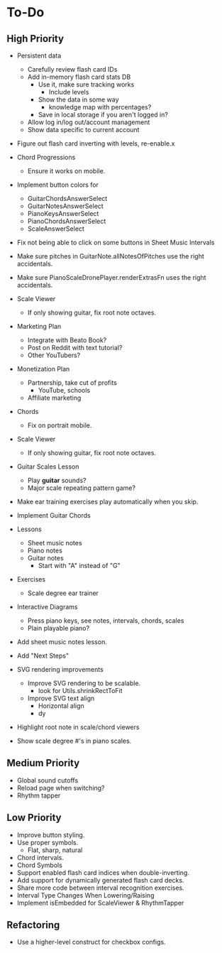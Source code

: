 # To-Do
## High Priority
* Persistent data
  * Carefully review flash card IDs
  * Add in-memory flash card stats DB
    * Use it, make sure tracking works
      * Include levels
    * Show the data in some way
      * knowledge map with percentages?
    * Save in local storage if you aren't logged in?
  * Allow log in/log out/account management
  * Show data specific to current account

* Figure out flash card inverting with levels, re-enable.x
* Chord Progressions
  * Ensure it works on mobile.
* Implement button colors for
  * GuitarChordsAnswerSelect
  * GuitarNotesAnswerSelect
  * PianoKeysAnswerSelect
  * PianoChordsAnswerSelect
  * ScaleAnswerSelect
* Fix not being able to click on some buttons in Sheet Music Intervals
* Make sure pitches in GuitarNote.allNotesOfPitches use the right accidentals.
* Make sure PianoScaleDronePlayer.renderExtrasFn uses the right accidentals.
* Scale Viewer
  * If only showing guitar, fix root note octaves.
* Marketing Plan
  * Integrate with Beato Book?
  * Post on Reddit with text tutorial?
  * Other YouTubers?
* Monetization Plan
  * Partnership, take cut of profits
    * YouTube, schools
  * Affiliate marketing
* Chords
  * Fix on portrait mobile.
* Scale Viewer
  * If only showing guitar, fix root note octaves.
* Guitar Scales Lesson
  * Play **guitar** sounds?
  * Major scale repeating pattern game?
* Make ear training exercises play automatically when you skip.
* Implement Guitar Chords
* Lessons
  * Sheet music notes
  * Piano notes
  * Guitar notes
    * Start with "A" instead of "G"
* Exercises
  * Scale degree ear trainer
* Interactive Diagrams
  * Press piano keys, see notes, intervals, chords, scales
  * Plain playable piano?
* Add sheet music notes lesson.
* Add "Next Steps"
* SVG rendering improvements
  * Improve SVG rendering to be scalable.
    * look for Utils.shrinkRectToFit
  * Improve SVG text align
    * Horizontal align
    * dy
* Highlight root note in scale/chord viewers
* Show scale degree #'s in piano scales.
## Medium Priority
* Global sound cutoffs
* Reload page when switching?
* Rhythm tapper
## Low Priority
* Improve button styling.
* Use proper symbols.
  * Flat, sharp, natural
* Chord intervals.
* Chord Symbols
* Support enabled flash card indices when double-inverting.
* Add support for dynamically generated flash card decks.
* Share more code between interval recognition exercises.
* Interval Type Changes When Lowering/Raising
* Implement isEmbedded for ScaleViewer & RhythmTapper
## Refactoring
* Use a higher-level construct for checkbox configs.